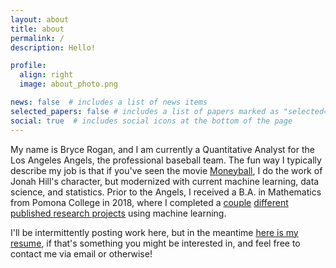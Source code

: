 ```yaml
---
layout: about
title: about
permalink: /
description: Hello!

profile:
  align: right
  image: about_photo.png

news: false  # includes a list of news items
selected_papers: false # includes a list of papers marked as "selected={true}"
social: true  # includes social icons at the bottom of the page
---
```


My name is Bryce Rogan, and I am currently a Quantitative Analyst for the Los Angeles Angels, the professional baseball team. The fun way I typically describe my job is that if you've seen the movie [Moneyball](https://en.wikipedia.org/wiki/Moneyball_(film)), I do the work of Jonah Hill's character, but modernized with current machine learning, data science, and statistics. Prior to the Angels, I received a B.A. in Mathematics from Pomona College in 2018, where I completed a [couple](https://www.sciencedirect.com/science/article/abs/pii/S0927025619301223) [different](https://ieeexplore.ieee.org/abstract/document/7952639) [published research projects](/home/publications) using machine learning.

I'll be intermittently posting work here, but in the meantime [here is my resume](./content/about/resume_rogan.pdf), if that's something you might be interested in, and feel free to contact me via email or otherwise!

